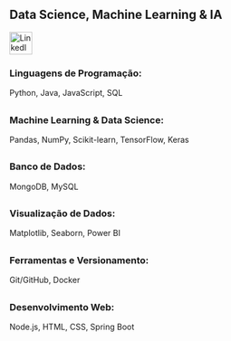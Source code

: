 ## Data Science, Machine Learning & IA

<p align="left">
  <a href="https://www.linkedin.com/in/lucascanutoo/" target="_blank">
    <img src="https://skillicons.dev/icons?i=linkedin" height="40" alt="LinkedIn" />
  </a>
</p>

### Linguagens de Programação: 
Python, Java, JavaScript, SQL
##

###  Machine Learning & Data Science: 
Pandas, NumPy, Scikit-learn, TensorFlow, Keras
##
###  Banco de Dados: 
MongoDB, MySQL
##
###  Visualização de Dados: 
Matplotlib, Seaborn, Power BI
##
###  Ferramentas e Versionamento: 
Git/GitHub, Docker
##
###  Desenvolvimento Web: 
Node.js, HTML, CSS, Spring Boot
